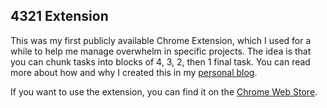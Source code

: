 ## 4321 Extension
This was my first publicly available Chrome Extension, which I used for a while to help me manage overwhelm in specific projects. The idea is that you can chunk tasks into blocks of 4, 3, 2, then 1 final task. You can read more about how and why I created this in my [personal blog](https://willrc.co.uk/musings/my-new-todo-lists/).

If you want to use the extension, you can find it on the [Chrome Web Store](https://chrome.google.com/webstore/detail/4321-todo-extension/mmophiodbcfhifbdaklpfjdfiadgobpo).